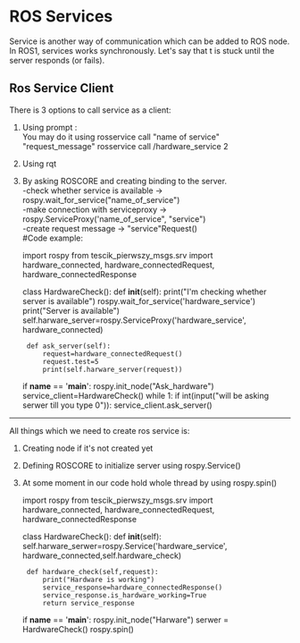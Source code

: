 # ROS Services

Service is another way of communication which can be added to ROS node. 
In ROS1, services works synchronously. Let's say that t is stuck until the server responds (or fails).

Ros Service Client
---

There is 3 options to call service as a client:
1) Using prompt : <br />
You may do it using rosservice call "name of service" "request_message"
rosservice call /hardware_service 2
2) Using rqt

3) By asking ROSCORE and creating binding to the server. <br />
-check whether service is available -> rospy.wait_for_service("name_of_service")<br />
-make connection with serviceproxy -> rospy.ServiceProxy('name_of_service", "service") <br />
-create request message -> "service"Request()<br />
#Code example:


    import rospy
       from tescik_pierwszy_msgs.srv import hardware_connected, hardware_connectedRequest, hardware_connectedResponse
    
    class HardwareCheck():
        def __init__(self):
            print("I'm checking whether server is available")
            rospy.wait_for_service('hardware_service')
            print("Server is available")
            self.harware_server=rospy.ServiceProxy('hardware_service', hardware_connected)
    
        def ask_server(self):
            request=hardware_connectedRequest()
            request.test=5
            print(self.harware_server(request))
    
    
    if __name__ == '__main__':
        rospy.init_node("Ask_hardware")
        service_client=HardwareCheck()
        while 1:
            if int(input("will be asking serwer till you type 0")):
                service_client.ask_server()
---

All things which we need to create ros service is:
1) Creating node if it's not created yet
2) Defining ROSCORE to initialize server using rospy.Service()
3) At some moment in our code hold whole thread by using rospy.spin()

    
    
    import rospy
    from tescik_pierwszy_msgs.srv import hardware_connected, hardware_connectedRequest, hardware_connectedResponse
    
    class HardwareCheck():
        def __init__(self):
            self.harware_serwer=rospy.Service('hardware_service', hardware_connected,self.hardware_check)

        def hardware_check(self,request):
            print("Hardware is working")
            service_response=hardware_connectedResponse()
            service_response.is_hardware_working=True
            return service_response


    if __name__ == '__main__':
        rospy.init_node("Harware")
        serwer = HardwareCheck()
        rospy.spin()
